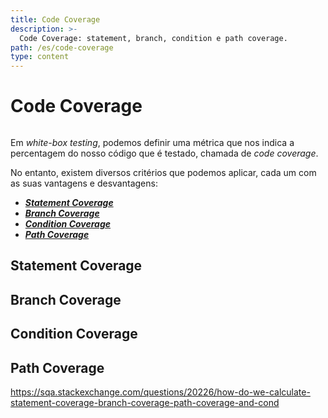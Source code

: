 ```yaml
---
title: Code Coverage
description: >-
  Code Coverage: statement, branch, condition e path coverage.
path: /es/code-coverage
type: content
---
```


# Code Coverage

```toc

```

Em _white-box testing_, podemos definir uma métrica que nos indica a percentagem
do nosso código que é testado, chamada de _code coverage_.

No entanto, existem diversos critérios que podemos aplicar, cada um com as suas
vantagens e desvantagens:

- [**_Statement Coverage_**](color:green)
- [**_Branch Coverage_**](color:orange)
- [**_Condition Coverage_**](color:yellow)
- [**_Path Coverage_**](color:blue)

## Statement Coverage

## Branch Coverage

## Condition Coverage

## Path Coverage

https://sqa.stackexchange.com/questions/20226/how-do-we-calculate-statement-coverage-branch-coverage-path-coverage-and-cond

